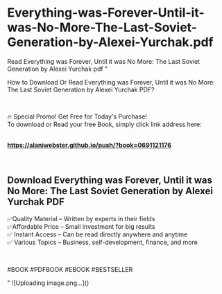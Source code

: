 # Everything-was-Forever-Until-it-was-No-More-The-Last-Soviet-Generation-by-Alexei-Yurchak.pdf
Read Everything was Forever, Until it was No More: The Last Soviet Generation by Alexei Yurchak pdf
"<p>How to Download Or Read Everything was Forever, Until it was No More: The Last Soviet Generation by Alexei Yurchak PDF?</p>
<p>&nbsp;</p>
<p>&#128293;  Special Promo! Get Free for Today's Purchase!<br />To download or Read your free Book, simply click link address here:&nbsp;<br />&nbsp;</p>
<p><a href=""https://alaniwebster.github.io/push/?book=0691121176""><strong>https://alaniwebster.github.io/push/?book=0691121176</strong></a></p>
<p>&nbsp;</p>
<h2>Download Everything was Forever, Until it was No More: The Last Soviet Generation by Alexei Yurchak PDF</h2>
<p>&#x2705;Quality Material &ndash; Written by experts in their fields<br />&#x2705;Affordable Price &ndash; Small investment for big results<br />&#x2705; Instant Access &ndash; Can be read directly anywhere and anytime<br />&#x2705; Various Topics &ndash; Business, self-development, finance, and more</p>
<p>&nbsp;</p>
<p>#BOOK #PDFBOOK #EBOOK #BESTSELLER</p>
"
![Uploading image.png…]()
